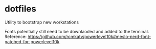 # dotfiles
Utility to bootstrap new workstations

Fonts potentially still need to be downlaoded and added to the terminal. Reference: https://github.com/romkatv/powerlevel10k#meslo-nerd-font-patched-for-powerlevel10k